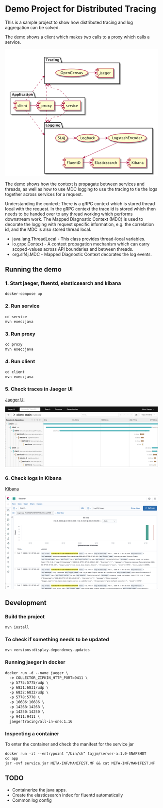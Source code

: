 # Demo Project for Distributed Tracing

This is a sample project to show how distributed tracing and log aggregation can be solved.

The demo shows a client which makes two calls to a proxy which calls a service. 
 
![Project Overview](overview.png "Project overview") 

The demo shows how the context is propagate between services and threads, as well as how to use MDC logging to use the tracing to tie the logs together across services for a request.

Understanding the context; There is a gRPC context which is stored thread local with the request. In the gRPC context the trace id is stored which then needs to be handed over to any thread working which performs downstream work. The Mapped Diagnostic Context (MDC) is used to decorate the logging with request specific information, e.g. the correlation id, and the MDC is also stored thread local.

* java.lang.ThreadLocal - This class provides thread-local variables.
* io.grpc.Context -  A context propagation mechanism which can carry scoped-values across API boundaries and between threads.
* org.slf4j.MDC - Mapped Diagnostic Context decorates the log events.

## Running the demo

### 1. Start jaeger, fluentd, elasticsearch and kibana 

    docker-compose up

### 2. Run service

    cd service
    mvn exec:java
    
### 3. Run proxy
    
    cd proxy
    mvn exec:java
    
### 4. Run client

    cd client
    mvn exec:java
    
### 5. Check traces in Jaeger UI

[Jaeger UI](http://localhost:16686/search)    

![Jaeger Screenshot](jaeger.png "Jaeger UI")

### 6. Check logs in Kibana

[Kibana](http://localhost:5601)
    
![Kibana Screenshot](kibana.png "Kibana")
    
## Development

### Build the project

    mvn install
    
### To check if something needs to be updated

    mvn versions:display-dependency-updates

### Running jaeger in docker
    
    docker run -d --name jaeger \
      -e COLLECTOR_ZIPKIN_HTTP_PORT=9411 \
      -p 5775:5775/udp \
      -p 6831:6831/udp \
      -p 6832:6832/udp \
      -p 5778:5778 \
      -p 16686:16686 \
      -p 14268:14268 \
      -p 14250:14250 \
      -p 9411:9411 \
      jaegertracing/all-in-one:1.16
      
### Inspecting a container

To enter the container and check the manifest for the service jar

    docker run -it --entrypoint "/bin/sh" tajjm/server-a:1.0-SNAPSHOT
    cd app
    jar -xvf service.jar META-INF/MANIFEST.MF && cat META-INF/MANIFEST.MF
      
## TODO

* Containerize the java apps.
* Create the elasticsearch index for fluentd automatically
* Common log config


    
